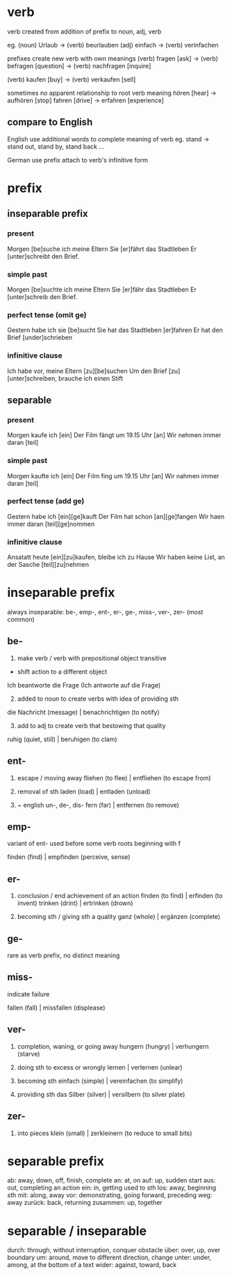# verb
verb created from addition of prefix to noun, adj, verb

eg. 
(noun) Urlaub -> (verb) beurlauben 
(adj) einfach -> (verb) verinfachen

prefixes create new verb with own meanings
(verb) fragen [ask] -> (verb) befragen [question]
                    -> (verb) nachfragen [inquire]

(verb) kaufen [buy] -> (verb) verkaufen [sell]

sometimes no apparent relationship to root verb meaning
hören [hear] -> aufhören [stop]
fahren [drive] -> erfahren [experience]

## compare to English
English use additional words to complete meaning of verb
eg. stand -> stand out, stand by, stand back ...

German use prefix attach to verb's infinitive form

# prefix
## inseparable prefix
### present
Morgen [be]suche ich meine Eltern
Sie [er]fährt das Stadtleben
Er [unter]schreibt den Brief.

### simple past
Morgen [be]suchte ich meine Eltern
Sie [er]fähr das Stadtleben
Er [unter]schreib den Brief.

### perfect tense (omit ge)
Gestern habe ich sie [be]sucht
Sie hat das Stadtleben [er]fahren
Er hat den Brief [under]schrieben

### infinitive clause
Ich habe vor, meine Eltern [zu][be]suchen
Um den Brief [zu][unter]schreiben, brauche ich einen Stift

## separable
### present
Morgen kaufe ich [ein]
Der Film fängt um 19.15 Uhr [an]
Wir nehmen immer daran [teil]

### simple past
Morgen kaufte ich [ein]
Der Film fing um 19.15 Uhr [an]
Wir nahmen immer daran [teil]

### perfect tense (add ge)
Gestern habe ich [ein][ge]kauft
Der Film hat schon [an][ge]fangen
Wir haen immer daran [teil][ge]nommen

### infinitive clause
Ansatatt heute [ein][zu]kaufen, bleibe ich zu Hause
Wir haben keine List, an der Sasche [teil][zu]nehmen


# inseparable prefix
always inseparable: 
be-, emp-, ent-, er-, ge-, miss-, ver-, zer- (most common)

## be-
1. make verb / verb with prepositional object transitive
  - shift action to a different object

Ich beantworte die Frage (Ich antworte auf die Frage)

2. added to noun to create verbs with idea of providing sth
   
die Nachricht (message) | benachrichtigen (to notify)

3. add to adj to create verb that bestowing that quality
   
ruhig (quiet, still) | beruhigen (to clam)


## ent-
1. escape / moving away
fliehen (to flee) | entfliehen (to escape from)

2. removal of sth
laden (load) | entladen (unload)

3. ~ english un-, de-, dis-
fern (far) | entfernen (to remove)

## emp- 
variant of ent- used before some verb roots beginning with f

finden (find) | empfinden (perceive, sense)


## er-
1. conclusion / end achievement of an action
finden (to find) | erfinden (to invent)
trinken (drint) | ertrinken (drown)

2. becoming sth / giving sth a quality
ganz (whole) | ergänzen (complete)

## ge-
rare as verb prefix, no distinct meaning

## miss-
indicate failure

fallen (fall) | missfallen (displease)

## ver-
1. completion, waning, or going away
hungern (hungry) | verhungern (starve)

2. doing sth to excess or wrongly
lernen | verlernen (unlear)

3. becoming sth
einfach (simple) | vereinfachen (to simplify)

4. providing sth
das Silber (silver) | versilbern (to silver plate)

## zer-
1. into pieces
klein (small) | zerkleinern (to reduce to small bits)


# separable prefix
ab: away, down, off, finish, complete
an: at, on
auf: up, sudden start
aus: out, completing an action
ein: in, getting used to sth
los: away, beginning sth
mit: along, away
vor: demonstrating, going forward, preceding
weg: away
zurück: back, returning
zusammen: up, together

# separable / inseparable
durch: through, without interruption, conquer obstacle
über: over, up, over boundary
um: around, move to different direction, change
unter: under, among, at the bottom of a text
wider: against, toward, back




